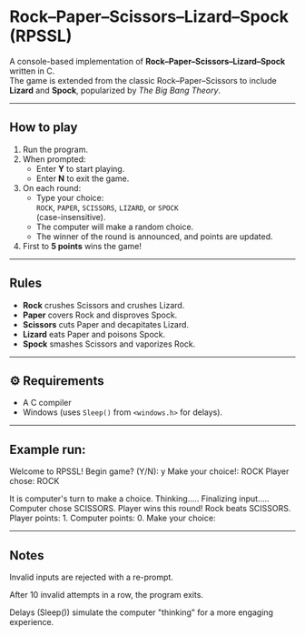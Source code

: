 # Rock–Paper–Scissors–Lizard–Spock (RPSSL)

A console-based implementation of **Rock–Paper–Scissors–Lizard–Spock** written in C.  
The game is extended from the classic Rock–Paper–Scissors to include **Lizard** and **Spock**, popularized by *The Big Bang Theory*.

---

##  How to play
1. Run the program.
2. When prompted:
   - Enter **Y** to start playing.
   - Enter **N** to exit the game.
3. On each round:
   - Type your choice:  
     `ROCK`, `PAPER`, `SCISSORS`, `LIZARD`, or `SPOCK`  
     (case-insensitive).
   - The computer will make a random choice.
   - The winner of the round is announced, and points are updated.
4. First to **5 points** wins the game!

---

## Rules
- **Rock** crushes Scissors and crushes Lizard.  
- **Paper** covers Rock and disproves Spock.  
- **Scissors** cuts Paper and decapitates Lizard.  
- **Lizard** eats Paper and poisons Spock.  
- **Spock** smashes Scissors and vaporizes Rock.  

---

## ⚙️ Requirements
- A C compiler 
- Windows (uses `Sleep()` from `<windows.h>` for delays).  

---

## Example run:

Welcome to RPSSL! Begin game? (Y/N): y
Make your choice!: ROCK
Player chose: ROCK

It is computer's turn to make a choice.
Thinking.....
Finalizing input.....
Computer chose SCISSORS.
Player wins this round! Rock beats SCISSORS.
Player points: 1. Computer points: 0.
Make your choice:

---

## Notes

Invalid inputs are rejected with a re-prompt.

After 10 invalid attempts in a row, the program exits.

Delays (Sleep()) simulate the computer "thinking" for a more engaging experience.
